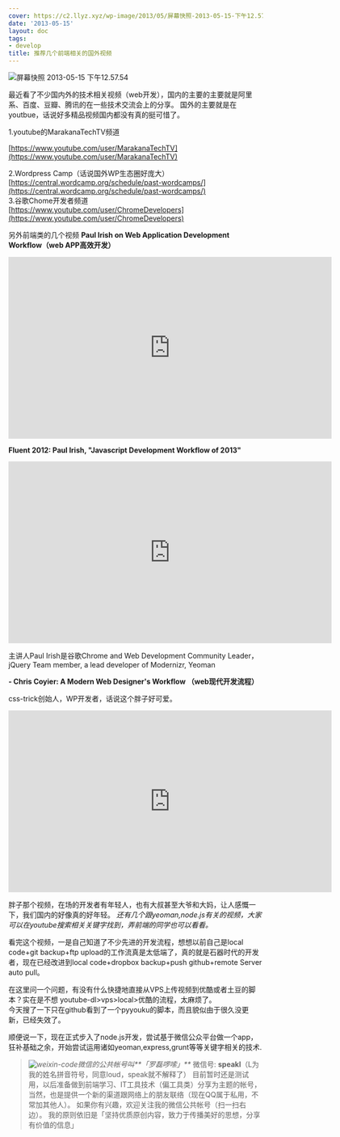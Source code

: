 ```yaml
---
cover: https://c2.llyz.xyz/wp-image/2013/05/屏幕快照-2013-05-15-下午12.57.54-1024x628.png
date: '2013-05-15'
layout: doc
tags:
- develop
title: 推荐几个前端相关的国外视频
---
```


![屏幕快照 2013-05-15 下午12.57.54](https://c2.llyz.xyz/wp-image/2013/05/屏幕快照-2013-05-15-下午12.57.54-1024x628.png)

最近看了不少国内外的技术相关视频（web开发），国内的主要的主要就是阿里系、百度、豆瓣、腾讯的在一些技术交流会上的分享。 国外的主要就是在youtbue，话说好多精品视频国内都没有真的挺可惜了。

1.youtube的MarakanaTechTV频道

[https://www.youtube.com/user/MarakanaTechTV](https://www.youtube.com/user/MarakanaTechTV)

2.Wordpress Camp（话说国外WP生态圈好庞大）  
[https://central.wordcamp.org/schedule/past-wordcamps/](https://central.wordcamp.org/schedule/past-wordcamps/)  
3.谷歌Chome开发者频道  
[https://www.youtube.com/user/ChromeDevelopers](https://www.youtube.com/user/ChromeDevelopers)

另外前端类的几个视频 **Paul Irish on Web Application Development Workflow（web APP高效开发）**

<iframe src="https://www.youtube.com/embed/vDbbz-BdyYc" height="360" width="640" allowfullscreen frameborder="0"></iframe>

**Fluent 2012: Paul Irish, "Javascript Development Workflow of 2013"**

<iframe src="https://www.youtube.com/embed/f7AU2Ozu8eo" height="360" width="640" allowfullscreen frameborder="0"></iframe>

主讲人Paul Irish是谷歌Chrome and Web Development Community Leader，jQuery Team member, a lead developer of Modernizr, Yeoman

**\- Chris Coyier: A Modern Web Designer's Workflow （web现代开发流程）**

css-trick创始人，WP开发者，话说这个胖子好可爱。

<iframe src="https://www.youtube.com/embed/vsTrAfJFLXI" height="360" width="640" allowfullscreen frameborder="0"></iframe>

胖子那个视频，在场的开发者有年轻人，也有大叔甚至大爷和大妈，让人感慨一下，我们国内的好像真的好年轻。 _还有几个跟yeoman,node.js有关的视频，大家可以在youtube搜索相关关键字找到，弄前端的同学也可以看看。_

看完这个视频，一是自己知道了不少先进的开发流程，想想以前自己是local code+git backup+ftp upload的工作流真是太低端了，真的就是石器时代的开发者，现在已经改进到local code+dropbox backup+push github+remote Server auto pull。

在这里问一个问题，有没有什么快捷地直接从VPS上传视频到优酷或者土豆的脚本？实在是不想 youtube-dl>vps>local>优酷的流程，太麻烦了。  
今天搜了一下只在github看到了一个pyyouku的脚本，而且貌似由于很久没更新，已经失效了。

顺便说一下，现在正式步入了node.js开发，尝试基于微信公众平台做一个app，狂补基础之余，开始尝试运用诸如yeoman,express,grunt等等关键字相关的技术.

> _![weixin-code](https://c2.llyz.xyz/wp-image/2013/05/weixin-code-150x150.jpg)微信的公共帐号叫**「罗磊啰嗦」**_ 微信号: **speakl**（L为我的姓名拼音符号，同意loud，speak就不解释了） 目前暂时还是测试用，以后准备做到前端学习、IT工具技术（偏工具类）分享为主题的帐号，当然，也是提供一个新的渠道跟网络上的朋友联络（现在QQ属于私用，不常加其他人）。 如果你有兴趣，欢迎关注我的微信公共帐号（扫一扫右边）。 我的原则依旧是「坚持优质原创内容，致力于传播美好的思想，分享有价值的信息」
